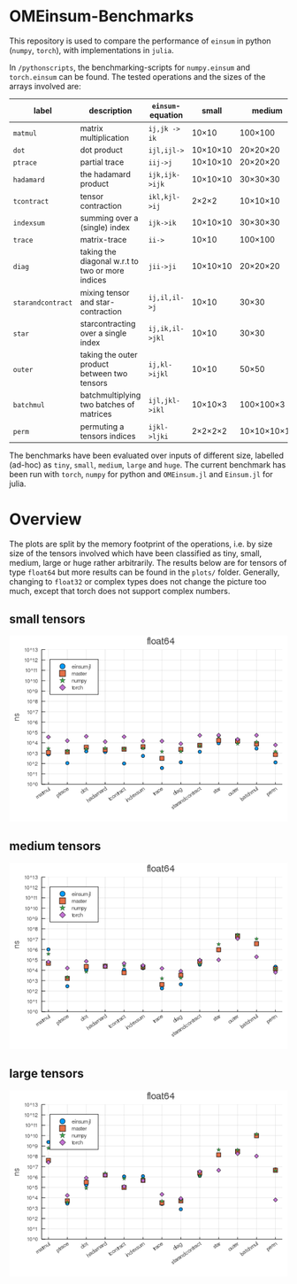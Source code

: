 # OMEinsum-Benchmarks

This repository is used to compare the performance of `einsum` in python (`numpy`, `torch`), with implementations in `julia`.

In `/pythonscripts`, the benchmarking-scripts for `numpy.einsum` and `torch.einsum` can be found.
The tested operations and the sizes of the arrays involved are:

| label | description | `einsum`-equation | small | medium | large|
| --- | --- |---| --- | --- | --- |
| `matmul`| matrix multiplication | `ij,jk -> ik` | 10×10 | 100×100 | 1000×1000 |
| `dot`| dot product | `ijl,ijl->` | 10×10×10 | 20×20×20 | 50×50×50 |
| `ptrace`| partial trace | `iij->j` | 10×10×10 | 20×20×20 | 50×50×50 |
| `hadamard`| the hadamard product | `ijk,ijk->ijk` | 10×10×10 | 30×30×30 | 50×50×50 |
| `tcontract`| tensor contraction | `ikl,kjl->ij`| 2×2×2 | 10×10×10 | 30×30×30 |
| `indexsum`| summing over a (single) index | `ijk->ik` | 10×10×10 | 30×30×30 | 100×100×100 |
| `trace`| matrix-trace | `ii->` | 10×10 | 100×100 | 1000×1000|
| `diag`| taking the diagonal w.r.t to two or more indices | `jii->ji`| 10×10×10 | 20×20×20 | 50×50×50 |
| `starandcontract`| mixing tensor and star-contraction | `ij,il,il->j` | 10×10 | 30×30 | 100×100 |
| `star`| starcontracting over a single index | `ij,ik,il->jkl`| 10×10 | 30×30 | 100×100 |
| `outer`| taking the outer product between two tensors | `ij,kl->ijkl` | 10×10 | 50×50 | 100×100 |
| `batchmul`| batchmultiplying two batches of matrices | `ijl,jkl->ikl` | 10×10×3 | 100×100×3 | 1000×1000×3 |
| `perm`| permuting a tensors indices | `ijkl->ljki` | 2×2×2×2 |10×10×10×10 |30×30×30×30 |

The benchmarks have been evaluated over inputs of different size,
labelled (ad-hoc) as `tiny`, `small`, `medium`, `large` and `huge`.
The current benchmark has been run with `torch`, `numpy` for python and
`OMEinsum.jl` and `Einsum.jl` for julia.

# Overview
The plots are split by the memory footprint of the operations,
i.e. by size size of the tensors involved which have been classified as tiny, small, medium, large or huge
rather arbitrarily.
The results below are for tensors of type `float64` but
more results can be found in the `plots/` folder.
Generally, changing to `float32` or complex types does not change
the picture too much, except that torch does not support complex numbers.

## small tensors
![](plots/float64-small.png)

## medium tensors
![](plots/float64-medium.png)

## large tensors
![](plots/float64-large.png)
